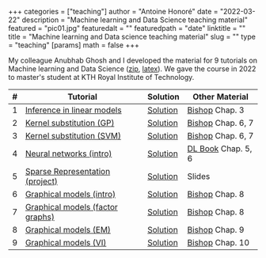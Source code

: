 +++
categories = ["teaching"]
author = "Antoine Honoré"
date = "2022-03-22"
description = "Machine learning and Data Science teaching material"
featured = "pic01.jpg"
featuredalt = ""
featuredpath = "date"
linktitle = ""
title = "Machine learning and Data science teaching material"
slug = ""
type = "teaching"
[params]
  math = false
+++

My colleague Anubhab Ghosh and I developed the material for 9 tutorials on Machine learning and Data Science ([zip](/MLDS/tutorials/tutorials.zip), [latex](/MLDS/tutorials/latex.zip)). 
We gave the course in 2022 to master's student at KTH Royal Institute of Technology.

| #  | Tutorial | Solution                  | Other Material                         |
|----|----------|---------------------------|----------------------------------|
| 1  | [Inference in linear models ](/MLDS/tutorials/tutorial_1.pdf)        | [Solution](/MLDS/tutorials/tutorial_1_solution.pdf)     | [Bishop](https://link.springer.com/book/9780387310732) Chap. 3   |
| 2  | [Kernel substitution (GP)](/MLDS/tutorials/tutorial_2.pdf)           | [Solution](/MLDS/tutorials/tutorial_2_solution.pdf)     | [Bishop](https://link.springer.com/book/9780387310732) Chap. 6, 7 |
| 3  | [Kernel substitution (SVM)](/MLDS/tutorials/tutorial_3.pdf)          | [Solution](/MLDS/tutorials/tutorial_3_solution.pdf)     | [Bishop](https://link.springer.com/book/9780387310732) Chap. 6, 7 |
| 4  | [Neural networks (intro)](/MLDS/tutorials/tutorial_4.pdf)            | [Solution](/MLDS/tutorials/tutorial_4_solution.pdf)     | [DL Book](https://www.deeplearningbook.org) Chap. 5, 6 |
| 5  | [Sparse Representation (project)](/MLDS/tutorials/tutorial_5.pdf)    | [Solution](/MLDS/tutorials/tutorial_5_solution.pdf)     | Slides                          |
| 6  | [Graphical models (intro)](/MLDS/tutorials/tutorial_6.pdf)           | [Solution](/MLDS/tutorials/tutorial_6_solution.pdf)     | [Bishop](https://link.springer.com/book/9780387310732) Chap. 8   |
| 7  | [Graphical models (factor graphs)](/MLDS/tutorials/tutorial_7.pdf)   | [Solution](/MLDS/tutorials/tutorial_7_solution_scan.pdf) | [Bishop](https://link.springer.com/book/9780387310732) Chap. 8   |
| 8  | [Graphical models (EM)](/MLDS/tutorials/tutorial_8.pdf)              | [Solution](/MLDS/tutorials/tutorial_8_solution.pdf)     | [Bishop](https://link.springer.com/book/9780387310732) Chap. 9   |
| 9  | [Graphical models (VI)](/MLDS/tutorials/tutorial_9.pdf)              | [Solution](/MLDS/tutorials/tutorial_9_solution.pdf)     | [Bishop](https://link.springer.com/book/9780387310732) Chap. 10  |


